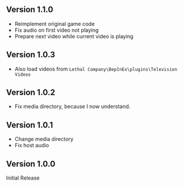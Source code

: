 ## Version 1.1.0

- Reimplement original game code
- Fix audio on first video not playing
- Prepare next video while current video is playing

## Version 1.0.3

- Also load videos from `Lethal Company\BepInEx\plugins\Television Videos`

## Version 1.0.2

- Fix media directory, because I now understand.

## Version 1.0.1

- Change media directory
- Fix host audio

## Version 1.0.0

Initial Release